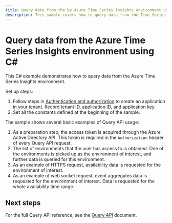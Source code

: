 ```yaml
---
title: Query data from the by Azure Time Series Insights environment using C#
description: This sample covers how to query data from the Time Series Insights environment using C#.
---
```


# Query data from the Azure Time Series Insights environment using C#

This C# example demonstrates how to query data from the Azure Time Series Insights environment.

Set up steps:
1. Follow steps in [Authentication and authorization](https://docs.microsoft.com/en-us/azure/time-series-insights/time-series-insights-authentication-and-authorization) to create an application in your tenant. Record tenant ID, application ID, and application key.
2. Set all the constants defined at the beginning of the sample.

The sample shows several basic examples of Query API usage:
1. As a preparation step, the access token is acquired through the Azure Active Directory API. This token is required in the `Authorization` header of every Query API request.
2. The list of environments that the user has access to is obtained. One of the environments is picked up as the environment of interest, and further data is queried for this environment.
3. As an example of HTTPS request, availability data is requested for the environment of interest.
4. As an example of web socket request, event aggregates data is requested for the environment of interest. Data is requested for the whole availability time range.

## Next steps

For the full Query API reference, see the [Query API](/rest/api/time-series-insights/time-series-insights-reference-queryapi) document.
